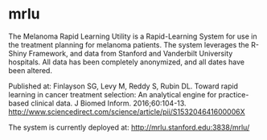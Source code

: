 mrlu
====

The Melanoma Rapid Learning Utility is a Rapid-Learning System for use in the treatment planning for melanoma patients.  The system leverages the R-Shiny Framework, and data from Stanford and Vanderbilt University hospitals.  All data has been completely anonymized, and all dates have been altered.

Published at:
Finlayson SG, Levy M, Reddy S, Rubin DL. Toward rapid learning in cancer treatment selection: An analytical engine for practice-based clinical data. J Biomed Inform. 2016;60:104-13.
http://www.sciencedirect.com/science/article/pii/S153204641600006X

The system is currently deployed at:
http://mrlu.stanford.edu:3838/mrlu/
